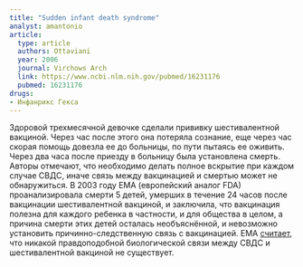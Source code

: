 ```yaml
---
title: "Sudden infant death syndrome"
analyst: amantonio
article:
  type: article
  authors: Ottaviani
  year: 2006
  journal: Virchows Arch
  link: https://www.ncbi.nlm.nih.gov/pubmed/16231176
  pubmed: 16231176
drugs:
- Инфанрикс Гекса
---
```


Здоровой трехмесячной девочке сделали прививку шестивалентной вакциной. Через час после этого она потеряла сознание, еще через час скорая помощь довезла ее до больницы, по пути пытаясь ее оживить. Через два часа после приезду в больницу была установлена смерть.
Авторы отмечают, что необходимо делать полное вскрытие при каждом случае СВДС, иначе связь между вакцинацией и смертью может не обнаружиться.
В 2003 году EMA (европейский аналог FDA) проанализировала смерти 5 детей, умерших в течение 24 часов после вакцинации шестивалентной вакциной, и заключила, что вакцинация полезна для каждого ребенка в частности, и для общества в целом, а причина смерти этих детей осталась необъяснённой, и невозможно установить причинно-следственную связь с вакцинацией. ЕМА [считает](http://www.ema.europa.eu/docs/en_GB/document_library/Public_statement/2010/01/WC500059303.pdf), что никакой правдоподобной биологической связи между СВДС и шестивалентной вакциной не существует.
